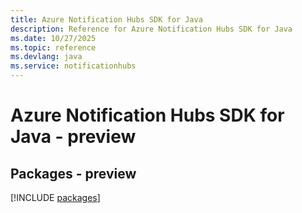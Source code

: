 ```yaml
---
title: Azure Notification Hubs SDK for Java
description: Reference for Azure Notification Hubs SDK for Java
ms.date: 10/27/2025
ms.topic: reference
ms.devlang: java
ms.service: notificationhubs
---
```

# Azure Notification Hubs SDK for Java - preview
## Packages - preview
[!INCLUDE [packages](notification-hubs-index.md)]